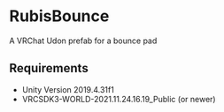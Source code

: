 # RubisBounce
A VRChat Udon prefab for a bounce pad 

## Requirements
- Unity Version 2019.4.31f1
- VRCSDK3-WORLD-2021.11.24.16.19_Public (or newer)
